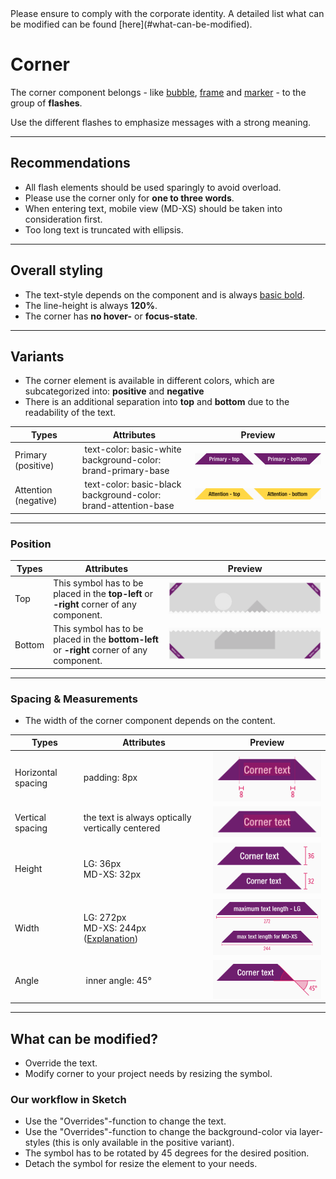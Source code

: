 <AlertInfo alertHeadline="Modifiable">
Please ensure to comply with the corporate identity. A detailed list what can be modified can be found [here](#what-can-be-modified).
</AlertInfo>

# Corner

The corner component belongs - like [bubble](../Flash-Bubble/Flash%20-%20Bubble.md), [frame](../Flash-Frame/Flash%20-%20Frame.md) and [marker](../Flash-Marker/Flash%20-%20Marker.md) - to the group of **flashes**.

Use the different flashes to emphasize messages with a strong meaning.

---

## Recommendations

- All flash elements should be used sparingly to avoid overload.
- Please use the corner only for **one to three words**. 
- When entering text, mobile view (MD-XS) should be taken into consideration first.
- Too long text is truncated with ellipsis.
  
---

## Overall styling

- The text-style depends on the component and is always [basic bold](../../General/Typography/Typography.md#basic-bold).
- The line-height is always **120%**.
- The corner has **no hover-** or **focus-state**.

---

## Variants

- The corner element is available in different colors, which are subcategorized into: **positive** and **negative**
- There is an additional separation into **top** and **bottom** due to the readability of the text.

| Types | Attributes | Preview |
|---|---|---|
| Primary (positive) | text-color: basic-white<br>background-color: brand-primary-base | ![primary](assets/types/primary@1x.png) |
| Attention (negative) | text-color: basic-black<br>background-color: brand-attention-base | ![attention](assets/types/attention@1x.png) |

---

### Position

| Types | Attributes | Preview |
|---|---|---|
| Top | This symbol has to be placed in the **top-left** or **-right** corner of any component. | ![position](assets/position/corner/top@1x.png) |
| Bottom | This symbol has to be placed in the **bottom-left** or **-right** corner of any component. | ![position](assets/position/corner/bottom@1x.png) |


---

### Spacing & Measurements

- The width of the corner component depends on the content.

| Types | Attributes | Preview |
|---|---|---|
| Horizontal spacing | padding: 8px | ![horizontal-spacing](assets/measurements/horizontal-spacing@1x.png)|
| Vertical spacing | the text is always optically vertically centered | ![vertical-spacing](assets/measurements/vertical-spacing@1x.png) |
| Height | LG: 36px<br>MD-XS: 32px  | ![Height](assets/measurements/height@1x.png) |
| Width | LG: 272px<br>MD-XS: 244px <br>([Explanation](/Schwarz/Web/Bootstrap_Theme/Components/Flash_-_Corner/Flash_-_Corner.md#magic-numbers)) | ![Width](assets/measurements/width@1x.png) |
| Angle | inner angle: 45° | ![rotation](assets/measurements/angle@1x.png)

---

## What can be modified?

- Override the text.
- Modify corner to your project needs by resizing the symbol.

### Our workflow in Sketch

- Use the "Overrides"-function to change the text.
- Use the "Overrides"-function to change the background-color via layer-styles (this is only available in the positive variant).
- The symbol has to be rotated by 45 degrees for the desired position.
- Detach the symbol for resize the element to your needs.
